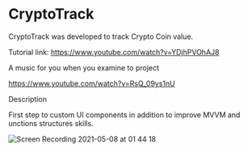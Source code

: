 # CryptoTrack

CryptoTrack was developed to track Crypto Coin value.

Tutorial link: https://www.youtube.com/watch?v=YDjhPVOhAJ8

A music for you when you examine to project

https://www.youtube.com/watch?v=RsQ_09ys1nU

Description

First step to custom UI components in addition to improve MVVM and unctions structures skills.

![Screen Recording 2021-05-08 at 01 44 18](https://user-images.githubusercontent.com/35069032/117515491-20ce8b80-af9f-11eb-8344-0c5cd2eb3c59.gif)
